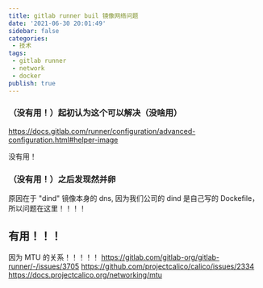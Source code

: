 ```yaml
---
title: gitlab runner buil 镜像网络问题
date: '2021-06-30 20:01:49'
sidebar: false
categories:
 - 技术
tags:
 - gitlab runner
 - network
 - docker
publish: true
---
```



### （没有用！）起初认为这个可以解决（没啥用）
https://docs.gitlab.com/runner/configuration/advanced-configuration.html#helper-image

没有用！
### （没有用！）之后发现然并卵
原因在于 "dind" 镜像本身的 dns, 因为我们公司的 dind 是自己写的 Dockefile，所以问题在这里！！！！

## 有用！！！

因为 MTU 的关系！！！！！
https://gitlab.com/gitlab-org/gitlab-runner/-/issues/3705
https://github.com/projectcalico/calico/issues/2334
https://docs.projectcalico.org/networking/mtu